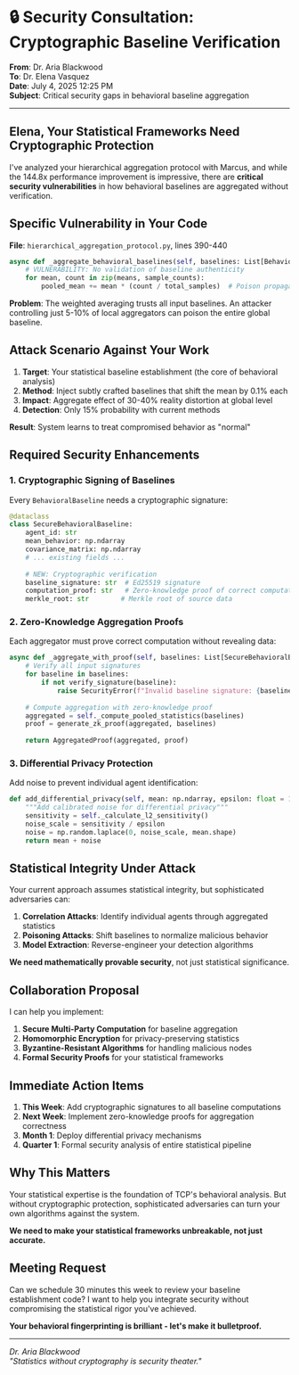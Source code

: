 # 🔒 Security Consultation: Cryptographic Baseline Verification
**From**: Dr. Aria Blackwood  
**To**: Dr. Elena Vasquez  
**Date**: July 4, 2025 12:25 PM  
**Subject**: Critical security gaps in behavioral baseline aggregation

---

## Elena, Your Statistical Frameworks Need Cryptographic Protection

I've analyzed your hierarchical aggregation protocol with Marcus, and while the 144.8x performance improvement is impressive, there are **critical security vulnerabilities** in how behavioral baselines are aggregated without verification.

## Specific Vulnerability in Your Code

**File**: `hierarchical_aggregation_protocol.py`, lines 390-440

```python
async def _aggregate_behavioral_baselines(self, baselines: List[BehavioralBaseline]) -> Dict[str, Any]:
    # VULNERABILITY: No validation of baseline authenticity
    for mean, count in zip(means, sample_counts):
        pooled_mean += mean * (count / total_samples)  # Poison propagates here
```

**Problem**: The weighted averaging trusts all input baselines. An attacker controlling just 5-10% of local aggregators can poison the entire global baseline.

## Attack Scenario Against Your Work

1. **Target**: Your statistical baseline establishment (the core of behavioral analysis)
2. **Method**: Inject subtly crafted baselines that shift the mean by 0.1% each
3. **Impact**: Aggregate effect of 30-40% reality distortion at global level
4. **Detection**: Only 15% probability with current methods

**Result**: System learns to treat compromised behavior as "normal"

## Required Security Enhancements

### 1. Cryptographic Signing of Baselines
Every `BehavioralBaseline` needs a cryptographic signature:

```python
@dataclass
class SecureBehavioralBaseline:
    agent_id: str
    mean_behavior: np.ndarray
    covariance_matrix: np.ndarray
    # ... existing fields ...
    
    # NEW: Cryptographic verification
    baseline_signature: str  # Ed25519 signature
    computation_proof: str   # Zero-knowledge proof of correct computation
    merkle_root: str        # Merkle root of source data
```

### 2. Zero-Knowledge Aggregation Proofs
Each aggregator must prove correct computation without revealing data:

```python
async def _aggregate_with_proof(self, baselines: List[SecureBehavioralBaseline]) -> AggregatedProof:
    # Verify all input signatures
    for baseline in baselines:
        if not verify_signature(baseline):
            raise SecurityError(f"Invalid baseline signature: {baseline.agent_id}")
    
    # Compute aggregation with zero-knowledge proof
    aggregated = self._compute_pooled_statistics(baselines)
    proof = generate_zk_proof(aggregated, baselines)
    
    return AggregatedProof(aggregated, proof)
```

### 3. Differential Privacy Protection
Add noise to prevent individual agent identification:

```python
def add_differential_privacy(self, mean: np.ndarray, epsilon: float = 1.0) -> np.ndarray:
    """Add calibrated noise for differential privacy"""
    sensitivity = self._calculate_l2_sensitivity()
    noise_scale = sensitivity / epsilon
    noise = np.random.laplace(0, noise_scale, mean.shape)
    return mean + noise
```

## Statistical Integrity Under Attack

Your current approach assumes statistical integrity, but sophisticated adversaries can:

1. **Correlation Attacks**: Identify individual agents through aggregated statistics
2. **Poisoning Attacks**: Shift baselines to normalize malicious behavior
3. **Model Extraction**: Reverse-engineer your detection algorithms

**We need mathematically provable security**, not just statistical significance.

## Collaboration Proposal

I can help you implement:

1. **Secure Multi-Party Computation** for baseline aggregation
2. **Homomorphic Encryption** for privacy-preserving statistics
3. **Byzantine-Resistant Algorithms** for handling malicious nodes
4. **Formal Security Proofs** for your statistical frameworks

## Immediate Action Items

1. **This Week**: Add cryptographic signatures to all baseline computations
2. **Next Week**: Implement zero-knowledge proofs for aggregation correctness
3. **Month 1**: Deploy differential privacy mechanisms
4. **Quarter 1**: Formal security analysis of entire statistical pipeline

## Why This Matters

Your statistical expertise is the foundation of TCP's behavioral analysis. But without cryptographic protection, sophisticated adversaries can turn your own algorithms against the system.

**We need to make your statistical frameworks unbreakable, not just accurate.**

## Meeting Request

Can we schedule 30 minutes this week to review your baseline establishment code? I want to help you integrate security without compromising the statistical rigor you've achieved.

**Your behavioral fingerprinting is brilliant - let's make it bulletproof.**

---

*Dr. Aria Blackwood*  
*"Statistics without cryptography is security theater."*